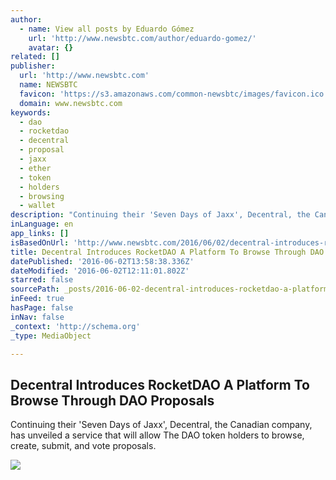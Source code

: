 ```yaml
---
author:
  - name: View all posts by Eduardo Gómez
    url: 'http://www.newsbtc.com/author/eduardo-gomez/'
    avatar: {}
related: []
publisher:
  url: 'http://www.newsbtc.com'
  name: NEWSBTC
  favicon: 'https://s3.amazonaws.com/common-newsbtc/images/favicon.ico'
  domain: www.newsbtc.com
keywords:
  - dao
  - rocketdao
  - decentral
  - proposal
  - jaxx
  - ether
  - token
  - holders
  - browsing
  - wallet
description: "Continuing their 'Seven Days of Jaxx', Decentral, the Canadian company, has unveiled a service that will allow The DAO token holders to browse, create, submit, and vote proposals."
inLanguage: en
app_links: []
isBasedOnUrl: 'http://www.newsbtc.com/2016/06/02/decentral-introduces-rocketdao-browse-dao-proposals/'
title: ﻿Decentral Introduces RocketDAO A Platform To Browse Through DAO Proposals
datePublished: '2016-06-02T13:58:38.336Z'
dateModified: '2016-06-02T12:11:01.802Z'
starred: false
sourcePath: _posts/2016-06-02-decentral-introduces-rocketdao-a-platform-to-browse-through.md
inFeed: true
hasPage: false
inNav: false
_context: 'http://schema.org'
_type: MediaObject

---
```

<article style=""><h1>﻿Decentral Introduces RocketDAO A Platform To Browse Through DAO Proposals</h1><p>Continuing their 'Seven Days of Jaxx', Decentral, the Canadian company, has unveiled a service that will allow The DAO token holders to browse, create, submit, and vote proposals.</p><img src="http://s3.amazonaws.com/main-newsbtc-images/2016/05/19110008/Proposal-for-A-Global-Banking-Network-As-A-DAO.jpg" /></article>